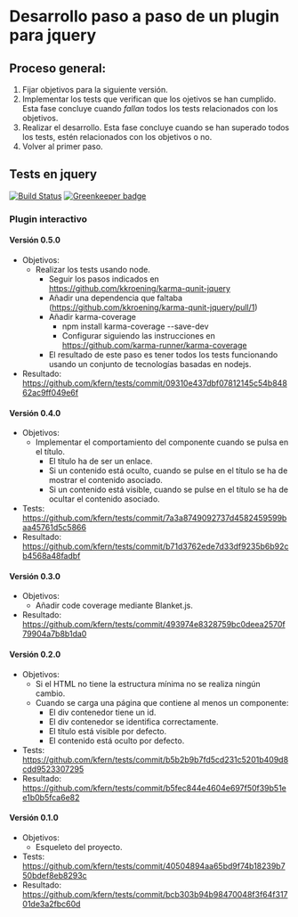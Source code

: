 # Desarrollo paso a paso de un plugin para jquery

## Proceso general:
1. Fijar objetivos para la siguiente versión.
2. Implementar los tests que verifican que los ojetivos se han cumplido. Esta fase concluye cuando *fallan* todos los tests relacionados con los objetivos.
3. Realizar el desarrollo. Esta fase concluye cuando se han superado todos los tests, estén relacionados con los objetivos o no.
4. Volver al primer paso.

## Tests en jquery
[![Build Status](https://travis-ci.org/kfern/tests.svg?branch=master)](https://travis-ci.org/kfern/tests)
[![Greenkeeper badge](https://badges.greenkeeper.io/kfern/tests.svg)](https://greenkeeper.io/)

### Plugin interactivo
#### Versión 0.5.0
* Objetivos:
  * Realizar los tests usando node.
    * Seguir los pasos indicados en https://github.com/kkroening/karma-qunit-jquery
    * Añadir una dependencia que faltaba (https://github.com/kkroening/karma-qunit-jquery/pull/1)
    * Añadir karma-coverage 
      * npm install karma-coverage --save-dev 
      * Configurar siguiendo las instrucciones en https://github.com/karma-runner/karma-coverage
    * El resultado de este paso es tener todos los tests funcionando usando un conjunto de tecnologías basadas en nodejs.
* Resultado: https://github.com/kfern/tests/commit/09310e437dbf07812145c54b84862ac9ff049e6f
#### Versión 0.4.0
* Objetivos:
  * Implementar el comportamiento del componente cuando se pulsa en el título.
    * El título ha de ser un enlace.
    * Si un contenido está oculto, cuando se pulse en el título se ha de mostrar el contenido asociado.
    * Si un contenido está visible, cuando se pulse en el título se ha de ocultar el contenido asociado.
* Tests: https://github.com/kfern/tests/commit/7a3a8749092737d4582459599baa45761d5c5866
* Resultado: https://github.com/kfern/tests/commit/b71d3762ede7d33df9235b6b92cb4568a48fadbf
#### Versión 0.3.0
* Objetivos:
  * Añadir code coverage mediante Blanket.js.
* Resultado: https://github.com/kfern/tests/commit/493974e8328759bc0deea2570f79904a7b8b1da0

#### Versión 0.2.0
* Objetivos:
  * Si el HTML no tiene la estructura mínima no se realiza ningún cambio.
  * Cuando se carga una página que contiene al menos un componente:
    * El div contenedor tiene un id.
    * El div contenedor se identifica correctamente.
    * El título está visible por defecto.
    * El contenido está oculto por defecto.
* Tests: https://github.com/kfern/tests/commit/b5b2b9b7fd5cd231c5201b409d8cdd9523307295
* Resultado: https://github.com/kfern/tests/commit/b5fec844e4604e697f50f39b51ee1b0b5fca6e82

#### Versión 0.1.0
* Objetivos:
  * Esqueleto del proyecto.
* Tests: https://github.com/kfern/tests/commit/40504894aa65bd9f74b18239b750bdef8eb8293c
* Resultado: https://github.com/kfern/tests/commit/bcb303b94b98470048f3f64f31701de3a2fbc60d